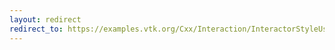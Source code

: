 ```yaml
---
layout: redirect
redirect_to: https://examples.vtk.org/Cxx/Interaction/InteractorStyleUser/
---
```

